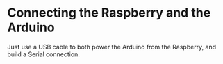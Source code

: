 # Connecting the Raspberry and the Arduino

Just use a USB cable to both power the Arduino from the Raspberry, and build a Serial connection.
